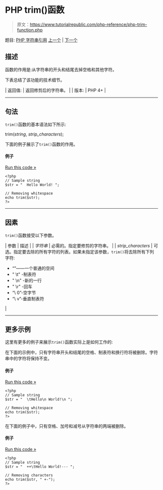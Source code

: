 # PHP trim()函数

> 原文：<https://www.tutorialrepublic.com/php-reference/php-trim-function.php>

题目: [PHP 字符串引用](php-string-functions.php) [上一个](php-substr-replace-function.php) | [下一个](php-ucfirst-function.php)

## 描述

函数的作用是:从字符串的开头和结尾去掉空格和其他字符。

下表总结了该功能的技术细节。

| 返回值: | 返回修剪后的字符串。 |
| 版本: | PHP 4+ |

* * *

## 句法

`trim()`函数的基本语法如下所示:

trim(*string*, *strip_characters*);

下面的例子展示了`trim()`函数的作用。

#### 例子

[Run this code »](../codelab.php?topic=php&file=strip-whitespace-from-both-ends-of-a-string "Run this code to view the output")

```
<?php
// Sample string
$str = "  Hello World! ";

// Removing whitespace
echo trim($str);
?>
```

* * *

## 因素

`trim()`函数接受以下参数。

| 参数 | 描述 |
| *字符串* | 必需的。指定要修剪的字符串。 |
| *strip_characters* | 可选。指定要去除的所有字符的列表。如果未指定该参数，`trim()`将去除所有下列字符:

*   “”——一个普通的空间
*   " \t" -制表符
*   " \n" -新的一行
*   " \r" -回车
*   “\ 0”-空字节
*   “\ v”-垂直制表符

 |

* * *

## 更多示例

这里有更多的例子来展示`trim()`函数实际上是如何工作的:

在下面的示例中，只有字符串开头和结尾的空格、制表符和换行符将被删除。字符串中的字符将保持不变。

#### 例子

[Run this code »](../codelab.php?topic=php&file=strip-space-tab-and-newline-from-both-ends-of-a-string "Run this code to view the output")

```
<?php
// Sample string
$str = "  \tHello\n World!\n ";

// Removing whitespace
echo trim($str);
?>
```

在下面的例子中，只有空格、加号和减号从字符串的两端被删除。

#### 例子

[Run this code »](../codelab.php?topic=php&file=strip-specific-characters-from-both-ends-of-a-string "Run this code to view the output")

```
<?php
// Sample string
$str = "  ++\tHello World!--- ";

// Removing characters
echo trim($str, " +-");
?>
```